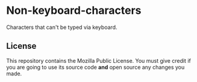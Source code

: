 # Non-keyboard-characters

Characters that can't be typed via keyboard.

## License

This repository contains the Mozilla Public License. You must give credit if you are going to use its source code **and** open source any changes you made.